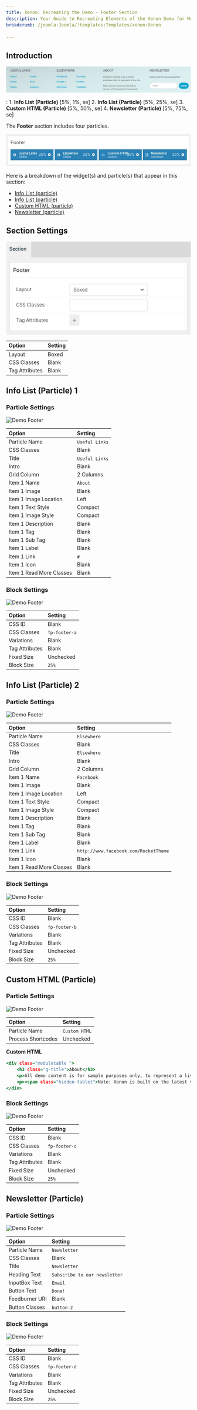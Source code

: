```yaml
---
title: Xenon: Recreating the Demo - Footer Section
description: Your Guide to Recreating Elements of the Xenon Demo for WordPress
breadcrumb: /joomla:Joomla/!templates:Templates/xenon:Xenon

---
```


## Introduction

![](assets/demo_12.jpeg)

:	1. **Info List (Particle)** [5%, 1%, se]
	2. **Info List (Particle)** [5%, 25%, se]
	3. **Custom HTML (Particle)** [5%, 50%, se]
	4. **Newsletter (Particle)** [5%, 75%, se]

The **Footer** section includes four particles.

![](assets/home_footer.jpeg)

Here is a breakdown of the widget(s) and particle(s) that appear in this section:

* [Info List (particle)](#info-list-(particle)-1)
* [Info List (particle)](#info-list-(particle)-2)
* [Custom HTML (particle)](#custom-html-(particle))
* [Newsletter (particle)](#newsletter-(particle))

## Section Settings

![](assets/demo_footer_settings.jpeg)

| Option           | Setting     |
| :--------------- | :---------- |
| Layout           | Boxed       |
| CSS Classes      | Blank       |
| Tag Attributes   | Blank       |

## Info List (Particle) 1

### Particle Settings

![Demo Footer](demo_footer_1.jpeg)

| Option                   | Setting        |
| :-----                   | :-----         |
| Particle Name            | `Useful Links` |
| CSS Classes              | Blank          |
| Title                    | `Useful Links` |
| Intro                    | Blank          |
| Grid Column              | 2 Columns      |
| Item 1 Name              | `About`        |
| Item 1 Image             | Blank          |
| Item 1 Image Location    | Left           |
| Item 1 Text Style        | Compact        |
| Item 1 Image Style       | Compact        |
| Item 1 Description       | Blank          |
| Item 1 Tag               | Blank          |
| Item 1 Sub Tag           | Blank          |
| Item 1 Label             | Blank          |
| Item 1 Link              | `#`            |
| Item 1 Icon              | Blank          |
| Item 1 Read More Classes | Blank          |

### Block Settings

![Demo Footer](demo_footer_2.jpeg)

| Option         | Setting       |
| :-----         | :-----        |
| CSS ID         | Blank         |
| CSS Classes    | `fp-footer-a` |
| Variations     | Blank         |
| Tag Attributes | Blank         |
| Fixed Size     | Unchecked     |
| Block Size     | `25%`         |

## Info List (Particle) 2

### Particle Settings

![Demo Footer](demo_footer_3.jpeg)

| Option                   | Setting                               |
| :-----                   | :-----                                |
| Particle Name            | `Elsewhere`                           |
| CSS Classes              | Blank                                 |
| Title                    | `Elsewhere`                           |
| Intro                    | Blank                                 |
| Grid Column              | 2 Columns                             |
| Item 1 Name              | `Facebook`                            |
| Item 1 Image             | Blank                                 |
| Item 1 Image Location    | Left                                  |
| Item 1 Text Style        | Compact                               |
| Item 1 Image Style       | Compact                               |
| Item 1 Description       | Blank                                 |
| Item 1 Tag               | Blank                                 |
| Item 1 Sub Tag           | Blank                                 |
| Item 1 Label             | Blank                                 |
| Item 1 Link              | `http://www.facebook.com/RocketTheme` |
| Item 1 Icon              | Blank                                 |
| Item 1 Read More Classes | Blank                                 |

### Block Settings

![Demo Footer](demo_footer_4.jpeg)

| Option         | Setting       |
| :-----         | :-----        |
| CSS ID         | Blank         |
| CSS Classes    | `fp-footer-b` |
| Variations     | Blank         |
| Tag Attributes | Blank         |
| Fixed Size     | Unchecked     |
| Block Size     | `25%`         |

## Custom HTML (Particle)

### Particle Settings

![Demo Footer](demo_footer_5.jpeg)

| Option             | Setting       |
| :-----             | :-----        |
| Particle Name      | `Custom HTML` |
| Process Shortcodes | Unchecked     |

**Custom HTML**

~~~ .html
<div class="moduletable ">
    <h3 class="g-title">About</h3>
    <p>All demo content is for sample purposes only, to represent a live site.</p>
    <p><span class="hidden-tablet">Note: Xenon is built on the latest version of the Gantry 5 Framework.</span></p>     
</div>
~~~

### Block Settings

![Demo Footer](demo_footer_6.jpeg)

| Option         | Setting       |
| :-----         | :-----        |
| CSS ID         | Blank         |
| CSS Classes    | `fp-footer-c` |
| Variations     | Blank         |
| Tag Attributes | Blank         |
| Fixed Size     | Unchecked     |
| Block Size     | `25%`         |

## Newsletter (Particle)

### Particle Settings

![Demo Footer](demo_footer_7.jpeg)

| Option         | Setting                       |
| :-----         | :-----                        |
| Particle Name  | `Newsletter`                  |
| CSS Classes    | Blank                         |
| Title          | `Newsletter`                  |
| Heading Text   | `Subscribe to our newsletter` |
| InputBox Text  | `Email`                       |
| Button Text    | `Done!`                       |
| Feedburner URI | Blank                         |
| Button Classes | `button-2`                    |

### Block Settings

![Demo Footer](demo_footer_8.jpeg)

| Option         | Setting       |
| :-----         | :-----        |
| CSS ID         | Blank         |
| CSS Classes    | `fp-footer-d` |
| Variations     | Blank         |
| Tag Attributes | Blank         |
| Fixed Size     | Unchecked     |
| Block Size     | `25%`         |


